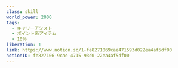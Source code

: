 ```yaml
---
class: skill
world_power: 2000
tags:
  - キャリーアシスト
  - ポイント系アイテム
  - 10％
liberation: 1
link: https://www.notion.so/1-fe8271069cae471593d022ea4af5df00
notionID: fe827106-9cae-4715-93d0-22ea4af5df00
---
```

